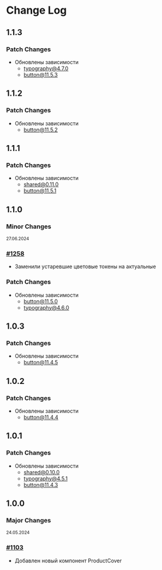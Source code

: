# Change Log

## 1.1.3

### Patch Changes

-   Обновлены зависимости
    -   typography@4.7.0
    -   button@11.5.3

## 1.1.2

### Patch Changes

-   Обновлены зависимости
    -   button@11.5.2

## 1.1.1

### Patch Changes

-   Обновлены зависимости
    -   shared@0.11.0
    -   button@11.5.1

## 1.1.0

### Minor Changes

<sup><time>27.06.2024</time></sup>

### [#1258](https://github.com/core-ds/core-components/pull/1258)

-   Заменили устаревшие цветовые токены на актуальные

### Patch Changes

-   Обновлены зависимости
    -   button@11.5.0
    -   typography@4.6.0

## 1.0.3

### Patch Changes

-   Обновлены зависимости
    -   button@11.4.5

## 1.0.2

### Patch Changes

-   Обновлены зависимости
    -   button@11.4.4

## 1.0.1

### Patch Changes

-   Обновлены зависимости
    -   shared@0.10.0
    -   typography@4.5.1
    -   button@11.4.3

## 1.0.0

### Major Changes

<sup><time>24.05.2024</time></sup>

### [#1103](https://github.com/core-ds/core-components/pull/1103)

-   Добавлен новый компонент ProductCover
